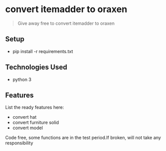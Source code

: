 # convert itemadder to oraxen
> Give away free to convert itemadder to oraxen


## Setup
* pip install -r requirements.txt

## Technologies Used
- python 3


## Features
List the ready features here:
- convert hat
- convert furniture solid
- convert model




Code free, some functions are in the test period.If broken, will not take any responsibility